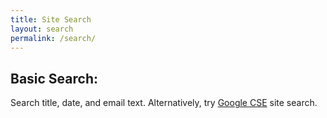 ```yaml
---
title: Site Search
layout: search
permalink: /search/
---
```


## Basic Search:

<p class="text-muted">Search title, date, and email text. Alternatively, try <a href="{{ 'search/google-search.html' | absolute_url }}">Google CSE</a> site search.</p>
